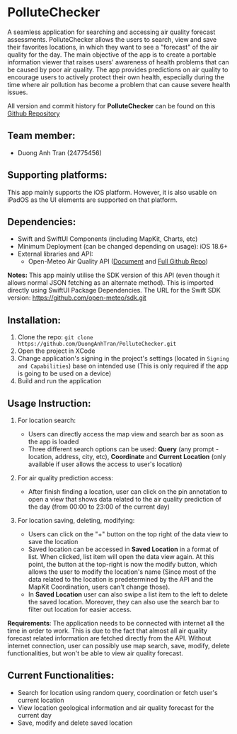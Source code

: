 # PolluteChecker
A seamless application for searching and accessing air quality forecast assessments. PolluteChecker allows the users to search, view and save their favorites locations, in which they want to see a "forecast" of the air quality for the day. The main objective of the app is to create a portable information viewer that raises users' awareness of health problems that can be caused by poor air quality. The app provides predictions on air quality to encourage users to actively protect their own health, especially during the time where air pollution has become a problem that can cause severe health issues.

All version and commit history for **PolluteChecker** can be found on this [Github Repository](https://github.com/DuongAnhTran/PolluteChecker)

## Team member:
- Duong Anh Tran (24775456)

## Supporting platforms:
This app mainly supports the iOS platform. However, it is also usable on iPadOS as the UI elements are supported on that platform.

## Dependencies:
- Swift and SwiftUI Components (including MapKit, Charts, etc)
- Minimum Deployment (can be changed depending on usage): iOS 18.6+
- External libraries and API:
	- Open-Meteo Air Quality API ([Document](https://open-meteo.com/en/docs/air-quality-api) and [Full Github Repo](https://github.com/open-meteo/open-meteo))

**Notes:** This app mainly utilise the SDK version of this API (even though it allows normal JSON fetching as an alternate method). This is imported directly using SwiftUI Package Dependencies. The URL for the Swift SDK version: https://github.com/open-meteo/sdk.git

## Installation:
1. Clone the repo: `git clone https://github.com/DuongAnhTran/PolluteChecker.git`
2. Open the project in XCode
3. Change application's signing in the project's settings (located in `Signing and Capabilities`) base on intended use (This is only required if the app is going to be used on a device)
4. Build and run the application


## Usage Instruction:
1. For location search:
	- Users can directly access the map view and search bar as soon as the app is loaded
	- Three different search options can be used: **Query** (any prompt - location, address, city, etc), **Coordinate** and **Current Location** (only available if user allows the access to user's location)
	
2. For air quality prediction access:
	- After finish finding a location, user can click on the pin annotation to open a view that shows data related to the air quality prediction of the day (from 00:00 to 23:00 of the current day)
	
3. For location saving, deleting, modifying:
	- Users can click on the "+" button on the top right of the data view to save the location
	- Saved location can be accessed in **Saved Location** in a format of list. When clicked, list item will open the data view again. At this point, the button at the top-right is now the modify button, which allows the user to modify the location's name (Since most of the data related to the location is predetermined by the API and the MapKit Coordination, users can't change those).
	- In **Saved Location** user can also swipe a list item to the left to delete the saved location. Moreover, they can also use the search bar to filter out location for easier access.

**Requirements**: The application needs to be connected with internet all the time in order to work. This is due to the fact that almost all air quality forecast related information are fetched directly from the API. Without internet connection, user can possibly use map search, save, modify, delete functionalities, but won't be able to view air quality forecast.
	

## Current Functionalities:
- Search for location using random query, coordination or fetch user's current location
- View location geological information and air quality forecast for the current day
- Save, modify and delete saved location

	
	
	
	
	
	
